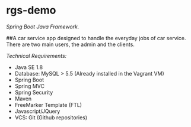 # rgs-demo

*Spring Boot Java Framework.*

##A car service app designed to handle the everyday jobs of car service.
There are two main users, the admin and the clients.

*Technical Requirements:*
* Java SE 1.8
* Database: MySQL > 5.5 (Already installed in the Vagrant VM)
* Spring Boot
* Spring MVC
* Spring Security
* Maven
* FreeMarker Template (FTL)
* Javascript/JQuery
* VCS: Git (Github repositories)

